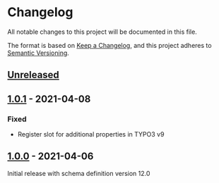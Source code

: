 # Changelog
All notable changes to this project will be documented in this file.

The format is based on [Keep a Changelog](https://keepachangelog.com/en/1.0.0/),
and this project adheres to [Semantic Versioning](https://semver.org/spec/v2.0.0.html).

## [Unreleased]

## [1.0.1] - 2021-04-08

### Fixed
- Register slot for additional properties in TYPO3 v9

## [1.0.0] - 2021-04-06

Initial release with schema definition version 12.0


[Unreleased]: https://github.com/brotkrueml/schema-auto/compare/v1.0.1...HEAD
[1.0.1]: https://github.com/brotkrueml/schema-auto/compare/v1.0.0...v1.0.1
[1.0.0]: https://github.com/brotkrueml/schema-auto/releases/tag/v1.0.0

